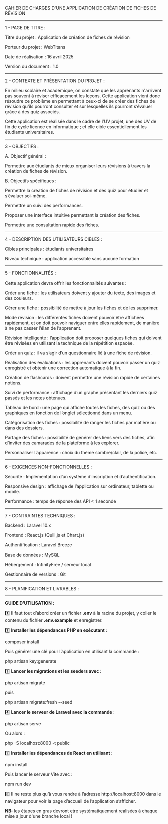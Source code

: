CAHIER DE CHARGES D'UNE APPLICATION DE CRÉATION DE FICHES DE RÉVISION


---

1 - PAGE DE TITRE :

Titre du projet : Application de création de fiches de révision

Porteur du projet : WebTitans

Date de réalisation : 16 avril 2025

Version du document : 1.0



---

2 - CONTEXTE ET PRÉSENTATION DU PROJET :

En milieu scolaire et académique, on constate que les apprenants n'arrivent pas souvent à réviser efficacement les leçons.
Cette application vient donc résoudre ce problème en permettant à ceux-ci de se créer des fiches de révision qu'ils pourront consulter et sur lesquelles ils pourront s’évaluer grâce à des quiz associés.

Cette application est réalisée dans le cadre de l’UV projet, une des UV de fin de cycle licence en informatique ;
et elle cible essentiellement les étudiants universitaires.


---

3 - OBJECTIFS :

A. Objectif général :

Permettre aux étudiants de mieux organiser leurs révisions à travers la création de fiches de révision.

B. Objectifs spécifiques :

Permettre la création de fiches de révision et des quiz pour étudier et s’évaluer soi-même.

Permettre un suivi des performances.

Proposer une interface intuitive permettant la création des fiches.

Permettre une consultation rapide des fiches.



---

4 - DESCRIPTION DES UTILISATEURS CIBLES :

Cibles principales : étudiants universitaires

Niveau technique : application accessible sans aucune formation



---

5 - FONCTIONNALITÉS :

Cette application devra offrir les fonctionnalités suivantes :

Créer une fiche : les utilisateurs doivent y ajouter du texte, des images et des couleurs.

Gérer une fiche : possibilité de mettre à jour les fiches et de les supprimer.

Mode révision : les différentes fiches doivent pouvoir être affichées rapidement, et on doit pouvoir naviguer entre elles rapidement, de manière à ne pas casser l’élan de l’apprenant.

Révision intelligente : l’application doit proposer quelques fiches qui doivent être révisées en utilisant la technique de la répétition espacée.

Créer un quiz : il va s’agir d’un questionnaire lié à une fiche de révision.

Réalisation des évaluations : les apprenants doivent pouvoir passer un quiz enregistré et obtenir une correction automatique à la fin.

Création de flashcards : doivent permettre une révision rapide de certaines notions.

Suivi de performance : affichage d’un graphe présentant les derniers quiz passés et les notes obtenues.

Tableau de bord : une page qui affiche toutes les fiches, des quiz ou des graphiques en fonction de l’onglet sélectionné dans un menu.

Catégorisation des fiches : possibilité de ranger les fiches par matière ou dans des dossiers.

Partage des fiches : possibilité de générer des liens vers des fiches, afin d’inviter des camarades de la plateforme à les explorer.

Personnaliser l’apparence : choix du thème sombre/clair, de la police, etc.



---

6 - EXIGENCES NON-FONCTIONNELLES :

Sécurité : Implémentation d’un système d’inscription et d’authentification.

Responsive design : affichage de l’application sur ordinateur, tablette ou mobile.

Performance : temps de réponse des API < 1 seconde



---

7 - CONTRAINTES TECHNIQUES :

Backend : Laravel 10.x

Frontend : React.js (Quill.js et Chart.js)

Authentification : Laravel Breeze

Base de données : MySQL

Hébergement : InfinityFree / serveur local

Gestionnaire de versions : Git



---

8 - PLANIFICATION ET LIVRABLES :

---

**GUIDE D’UTILISATION :**

1️⃣ Il faut tout d’abord créer un fichier **.env** à la racine du projet, y coller le contenu du fichier **.env.example** et enregistrer. 

2️⃣ **Installer les dépendances PHP en exécutant :**

composer install

Puis générer une clé pour l’application en utilisant la commande :

php artisan key:generate


3️⃣ **Lancer les migrations et les seeders avec :**

php artisan migrate

puis 

php artisan migrate:fresh --seed


4️⃣ **Lancer le serveur de Laravel avec la commande** :

php artisan serve

Ou alors :

php -S localhost:8000 -t public

5️⃣ **Installer les dépendances de React en utilisant :**

npm install

Puis lancer le serveur Vite avec :

npm run dev

6️⃣ Il ne reste plus qu’à vous rendre à l’adresse http://localhost:8000 dans le navigateur pour voir la page d’accueil de l’application s’afficher.

**NB:** les étapes en gras devront etre systématiquement realisées à chaque mise a jour d'une branche local !
